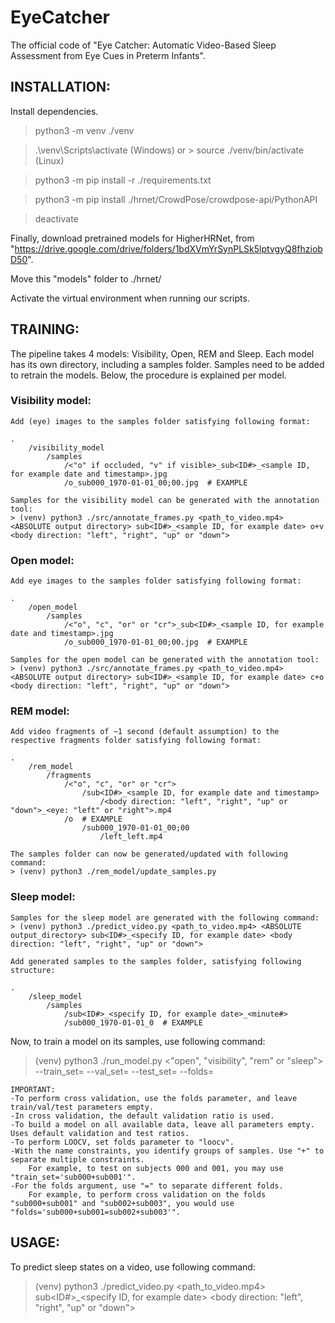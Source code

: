 # EyeCatcher
The official code of "Eye Catcher: Automatic Video-Based Sleep Assessment from Eye Cues in Preterm Infants".



## INSTALLATION:

Install dependencies.
> python3 -m venv ./venv

> .\venv\Scripts\activate (Windows) or > source ./venv/bin/activate (Linux)

> python3 -m pip install -r ./requirements.txt

> python3 -m pip install ./hrnet/CrowdPose/crowdpose-api/PythonAPI

> deactivate

Finally, download pretrained models for HigherHRNet, from "https://drive.google.com/drive/folders/1bdXVmYrSynPLSk5lptvgyQ8fhziobD50".

Move this "models" folder to ./hrnet/

Activate the virtual environment when running our scripts.



## TRAINING:

The pipeline takes 4 models: Visibility, Open, REM and Sleep. Each model has its own directory, including a samples folder.
Samples need to be added to retrain the models. Below, the procedure is explained per model.

### Visibility model:
    Add (eye) images to the samples folder satisfying following format:

    .
        /visibility_model
            /samples
                /<"o" if occluded, "v" if visible>_sub<ID#>_<sample ID, for example date and timestamp>.jpg
                /o_sub000_1970-01-01_00;00.jpg  # EXAMPLE
                
    Samples for the visibility model can be generated with the annotation tool:
    > (venv) python3 ./src/annotate_frames.py <path_to_video.mp4> <ABSOLUTE output directory> sub<ID#>_<sample ID, for example date> o+v <body direction: "left", "right", "up" or "down">

### Open model:
    Add eye images to the samples folder satisfying following format:

    .
        /open_model
            /samples
                /<"o", "c", "or" or "cr">_sub<ID#>_<sample ID, for example date and timestamp>.jpg
                /o_sub000_1970-01-01_00;00.jpg  # EXAMPLE
                
    Samples for the open model can be generated with the annotation tool:
    > (venv) python3 ./src/annotate_frames.py <path_to_video.mp4> <ABSOLUTE output directory> sub<ID#>_<sample ID, for example date> c+o <body direction: "left", "right", "up" or "down">

### REM model:
    Add video fragments of ~1 second (default assumption) to the respective fragments folder satisfying following format:

    .
        /rem_model
            /fragments
                /<"o", "c", "or" or "cr">
                    /sub<ID#>_<sample ID, for example date and timestamp>
                        /<body direction: "left", "right", "up" or "down">_<eye: "left" or "right">.mp4
                /o  # EXAMPLE
                    /sub000_1970-01-01_00;00
                        /left_left.mp4

    The samples folder can now be generated/updated with following command:
    > (venv) python3 ./rem_model/update_samples.py

### Sleep model:
    Samples for the sleep model are generated with the following command:
    > (venv) python3 ./predict_video.py <path_to_video.mp4> <ABSOLUTE output_directory> sub<ID#>_<specify ID, for example date> <body direction: "left", "right", "up" or "down">

    Add generated samples to the samples folder, satisfying following structure:

    .
        /sleep_model
            /samples
                /sub<ID#>_<specify ID, for example date>_<minute#>
                /sub000_1970-01-01_0  # EXAMPLE

Now, to train a model on its samples, use following command:
> (venv) python3 ./run_model.py <"open", "visibility", "rem" or "sleep"> --train_set=<name constraints> --val_set=<name constraints> --test_set=<name constraints> --folds=<name constraints>

    IMPORTANT:
    -To perform cross validation, use the folds parameter, and leave train/val/test parameters empty.
    -In cross validation, the default validation ratio is used.
    -To build a model on all available data, leave all parameters empty. Uses default validation and test ratios.
    -To perform LOOCV, set folds parameter to "loocv".
    -With the name constraints, you identify groups of samples. Use "+" to separate multiple constraints.
        For example, to test on subjects 000 and 001, you may use "train_set='sub000+sub001'".
    -For the folds argument, use "=" to separate different folds.
        For example, to perform cross validation on the folds "sub000+sub001" and "sub002+sub003", you would use "folds='sub000+sub001=sub002+sub003'".



## USAGE:

To predict sleep states on a video, use following command:
> (venv) python3 ./predict_video.py <path_to_video.mp4> <ABSOLUTE output_directory> sub<ID#>_<specify ID, for example date> <body direction: "left", "right", "up" or "down">
